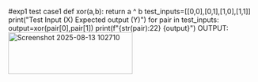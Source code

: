 #exp1 test case1
def xor(a,b):
  return a ^ b
test_inputs=[[0,0],[0,1],[1,0],[1,1]]
print("Test Input (X) Expected output (Y)")
for pair in test_inputs:
  output=xor(pair[0],pair[1])
  print(f"{str(pair):22} {output}")
  OUTPUT:
  <img width="251" height="85" alt="Screenshot 2025-08-13 102710" src="https://github.com/user-attachments/assets/5ff920b5-03e3-475f-bb5a-391f56bb6961" />
